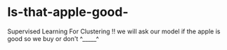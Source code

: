 # Is-that-apple-good-
Supervised Learning For Clustering !! we will ask our model if the apple is good so we buy or don't ^_____^
